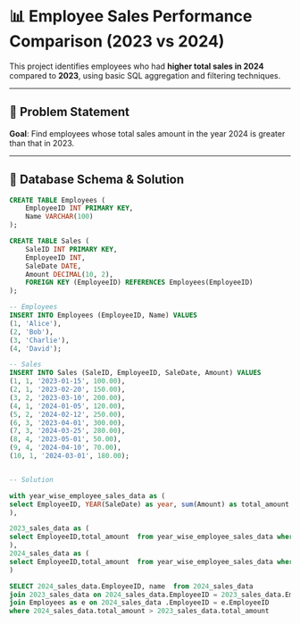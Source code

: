 # 📊 Employee Sales Performance Comparison (2023 vs 2024)

This project identifies employees who had **higher total sales in 2024** compared to **2023**, using basic SQL aggregation and filtering techniques.

---

## 📌 Problem Statement

**Goal**: Find employees whose total sales amount in the year 2024 is greater than that in 2023.

---

## 🧱 Database Schema & Solution

```sql
CREATE TABLE Employees (
    EmployeeID INT PRIMARY KEY,
    Name VARCHAR(100)
);

CREATE TABLE Sales (
    SaleID INT PRIMARY KEY,
    EmployeeID INT,
    SaleDate DATE,
    Amount DECIMAL(10, 2),
    FOREIGN KEY (EmployeeID) REFERENCES Employees(EmployeeID)
);

-- Employees
INSERT INTO Employees (EmployeeID, Name) VALUES
(1, 'Alice'),
(2, 'Bob'),
(3, 'Charlie'),
(4, 'David');

-- Sales
INSERT INTO Sales (SaleID, EmployeeID, SaleDate, Amount) VALUES
(1, 1, '2023-01-15', 100.00),
(2, 1, '2023-02-20', 150.00),
(3, 2, '2023-03-10', 200.00),
(4, 1, '2024-01-05', 120.00),
(5, 2, '2024-02-12', 250.00),
(6, 3, '2023-04-01', 300.00),
(7, 3, '2024-03-25', 280.00),
(8, 4, '2023-05-01', 50.00),
(9, 4, '2024-04-10', 70.00),
(10, 1, '2024-03-01', 180.00);


-- Solution

with year_wise_employee_sales_data as (
select EmployeeID, YEAR(SaleDate) as year, sum(Amount) as total_amount from Sales group by EmployeeID, YEAR(SaleDate)
),

2023_sales_data as (
select EmployeeID,total_amount  from year_wise_employee_sales_data where year = 2023
),
2024_sales_data as (
select EmployeeID,total_amount  from year_wise_employee_sales_data where year = 2024
)

SELECT 2024_sales_data.EmployeeID, name  from 2024_sales_data 
join 2023_sales_data on 2024_sales_data.EmployeeID = 2023_sales_data.EmployeeID
join Employees as e on 2024_sales_data .EmployeeID = e.EmployeeID
where 2024_sales_data.total_amount > 2023_sales_data.total_amount
